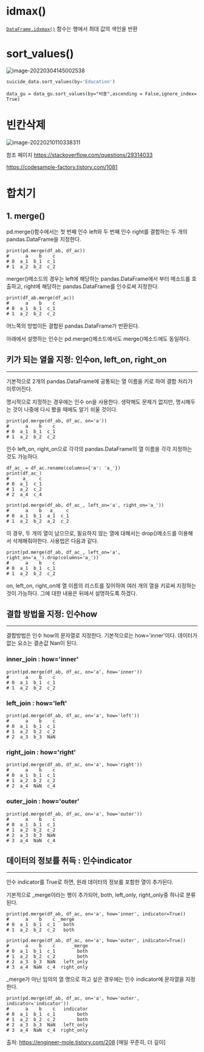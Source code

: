 # idmax()

 [`DataFrame.idxmax()`](https://pandas.pydata.org/pandas-docs/stable/reference/api/pandas.DataFrame.idxmax.html) 함수는 행에서 최대 값의 색인을 반환

# sort_values()

![image-20220304145002538](데이터프레임.assets/image-20220304145002538.png)

```py
suicide_data.sort_values(by='Education')
```

```
data_gu = data_gu.sort_values(by="비중",ascending = False,ignore_index= True)
```

# 빈칸삭제

![image-20220210110338311](데이터프레임.assets/image-20220210110338311.png)

참조 페이지 https://stackoverflow.com/questions/29314033

 https://codesample-factory.tistory.com/1081



# 합치기

## 1. merge()

 pd.merge()함수에서는 첫 번째 인수 left와 두 번째 인수 right를 결합하는 두 개의 pandas.DataFrame을 지정한다.

```
print(pd.merge(df_ab, df_ac))
#      a    b    c
# 0  a_1  b_1  c_1
# 1  a_2  b_2  c_2
```

 merger()메소드의 경우는 left에 해당하는 pandas.DataFrame에서 부터 메소드를 호출하고, right에 해당하는 pandas.DataFrame를 인수로써 지정한다.

```
print(df_ab.merge(df_ac))
#      a    b    c
# 0  a_1  b_1  c_1
# 1  a_2  b_2  c_2
```

 어느쪽의 방법이든 결합된 pandas.DataFrame가 반환된다.

 아래에서 설명하는 인수는 pd.merge()메소드에서도 merge()메소드에도 동일하다.

 

 

## **키가 되는 열을 지정: 인수on, left_on, right_on**

------

 기본적으로 2개의 pandas.DataFrame에 공통되는 열 이름을 키로 하여 결합 처리가 이루어진다.

 명시적으로 지정하는 경우에는 인수 on을 사용한다. 생략해도 문제가 없지만, 명시해두는 것이 나중에 다시 봤을 때에도 알기 쉬울 것이다.

```
print(pd.merge(df_ab, df_ac, on='a'))
#      a    b    c
# 0  a_1  b_1  c_1
# 1  a_2  b_2  c_2
```

 인수 left_on, right_on으로 각각의 pandas.DataFrame의 열 이름을 각각 지정하는 것도 가능하다.

```
df_ac_ = df_ac.rename(columns={'a': 'a_'})
print(df_ac_)
#     a_    c
# 0  a_1  c_1
# 1  a_2  c_2
# 2  a_4  c_4

print(pd.merge(df_ab, df_ac_, left_on='a', right_on='a_'))
#      a    b   a_    c
# 0  a_1  b_1  a_1  c_1
# 1  a_2  b_2  a_2  c_2
```

 이 경우, 두 개의 열이 남으므로, 필요하지 않는 열에 대해서는 drop()메소드를 이용해서 삭제해줘야한다. 사용법은 다음과 같다.

```
print(pd.merge(df_ab, df_ac_, left_on='a', right_on='a_').drop(columns='a_'))
#      a    b    c
# 0  a_1  b_1  c_1
# 1  a_2  b_2  c_2
```

 on, left_on, right_on에 열 이름의 리스트를 짖어하여 여러 개의 열을 키로써 지정하는 것이 가능하다. 그에 대한 내용은 뒤에서 설명하도록 하겠다.

 

 

## **결합 방법을 지정: 인수how**

------

 결합방법은 인수 how의 문자열로 지정한다. 기본적으로는 how='inner'이다. 데이터가 없는 요소는 결손값 Nan이 된다. 

### **inner_join : how='inner'**

```
print(pd.merge(df_ab, df_ac, on='a', how='inner'))
#      a    b    c
# 0  a_1  b_1  c_1
# 1  a_2  b_2  c_2
```

### **left_join : how='left'**

```
print(pd.merge(df_ab, df_ac, on='a', how='left'))
#      a    b    c
# 0  a_1  b_1  c_1
# 1  a_2  b_2  c_2
# 2  a_3  b_3  NaN
```

### **right_join : how='right'**

```
print(pd.merge(df_ab, df_ac, on='a', how='right'))
#      a    b    c
# 0  a_1  b_1  c_1
# 1  a_2  b_2  c_2
# 2  a_4  NaN  c_4
```

### **outer_join : how='outer'**

```
print(pd.merge(df_ab, df_ac, on='a', how='outer'))
#      a    b    c
# 0  a_1  b_1  c_1
# 1  a_2  b_2  c_2
# 2  a_3  b_3  NaN
# 3  a_4  NaN  c_4
```

 

 

## **데이터의 정보를 취득 : 인수indicator**

------

인수 indicator를 True로 하면, 원래 데이터의 정보를 포함한 열이 추가된다.

기본적으로 _merge이라는 행이 추가되어, both, left_only, right_only중 하나로 분류된다.

```
print(pd.merge(df_ab, df_ac, on='a', how='inner', indicator=True))
#      a    b    c _merge
# 0  a_1  b_1  c_1   both
# 1  a_2  b_2  c_2   both

print(pd.merge(df_ab, df_ac, on='a', how='outer', indicator=True))
#      a    b    c      _merge
# 0  a_1  b_1  c_1        both
# 1  a_2  b_2  c_2        both
# 2  a_3  b_3  NaN   left_only
# 3  a_4  NaN  c_4  right_only
```

_merge가 아닌 임의의 열 명으로 하고 싶은 경우에는 인수 indicator에 문자열을 지정한다.

```
print(pd.merge(df_ab, df_ac, on='a', how='outer', indicator='indicator'))
#      a    b    c   indicator
# 0  a_1  b_1  c_1        both
# 1  a_2  b_2  c_2        both
# 2  a_3  b_3  NaN   left_only
# 3  a_4  NaN  c_4  right_only
```

 

 



출처: https://engineer-mole.tistory.com/208 [매일 꾸준히, 더 깊이]